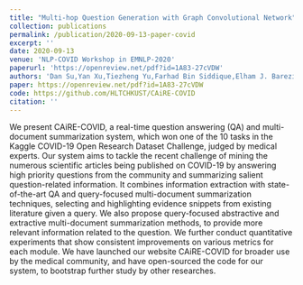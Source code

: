 ```yaml
---
title: "Multi-hop Question Generation with Graph Convolutional Network"
collection: publications
permalink: /publication/2020-09-13-paper-covid
excerpt: ''
date: 2020-09-13
venue: 'NLP-COVID Workshop in EMNLP-2020'
paperurl: 'https://openreview.net/pdf?id=1A83-27cVDW'
authors: 'Dan Su,Yan Xu,Tiezheng Yu,Farhad Bin Siddique,Elham J. Barezi,Pascale Fung'
paper: https://openreview.net/pdf?id=1A83-27cVDW
code: https://github.com/HLTCHKUST/CAiRE-COVID
citation: ''
---
```

We present CAiRE-COVID, a real-time question answering (QA) and multi-document summarization system, which won one of the 10 tasks in the Kaggle COVID-19 Open Research Dataset Challenge, judged by medical experts. Our system aims to tackle the recent challenge of mining the numerous scientific articles being published on COVID-19 by answering high priority questions from the community and summarizing salient question-related information. It combines information extraction with state-of-the-art QA and query-focused multi-document summarization techniques, selecting and highlighting evidence snippets from existing literature given a query. We also propose query-focused abstractive and extractive multi-document summarization methods, to provide more relevant information related to the question. We further conduct quantitative experiments that show consistent improvements on various metrics for each module. We have launched our website CAiRE-COVID for broader use by the medical community, and have open-sourced the code for our system, to bootstrap further study by other researches.